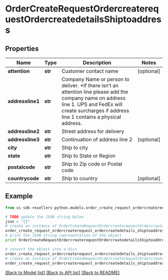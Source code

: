 # OrderCreateRequestOrdercreaterequestOrdercreatedetailsShiptoaddress


## Properties

Name | Type | Description | Notes
------------ | ------------- | ------------- | -------------
**attention** | **str** | Customer contact name | [optional] 
**addressline1** | **str** | Company Name or person to deliver. *If there isn’t an attention line please add the company name on address line 1.   UPS and FedEx will create surcharges if address line 1 contains a physical address. | 
**addressline2** | **str** | Street address for delivery | 
**addressline3** | **str** | Continuation of address line 2 | [optional] 
**city** | **str** | Ship to city | 
**state** | **str** | Ship to State or Region | 
**postalcode** | **str** | Ship to Zip code or Postal code | 
**countrycode** | **str** | Ship to country | [optional] 

## Example

```python
from xi-sdk-resellers-python.models.order_create_request_ordercreaterequest_ordercreatedetails_shiptoaddress import OrderCreateRequestOrdercreaterequestOrdercreatedetailsShiptoaddress

# TODO update the JSON string below
json = "{}"
# create an instance of OrderCreateRequestOrdercreaterequestOrdercreatedetailsShiptoaddress from a JSON string
order_create_request_ordercreaterequest_ordercreatedetails_shiptoaddress_instance = OrderCreateRequestOrdercreaterequestOrdercreatedetailsShiptoaddress.from_json(json)
# print the JSON string representation of the object
print OrderCreateRequestOrdercreaterequestOrdercreatedetailsShiptoaddress.to_json()

# convert the object into a dict
order_create_request_ordercreaterequest_ordercreatedetails_shiptoaddress_dict = order_create_request_ordercreaterequest_ordercreatedetails_shiptoaddress_instance.to_dict()
# create an instance of OrderCreateRequestOrdercreaterequestOrdercreatedetailsShiptoaddress from a dict
order_create_request_ordercreaterequest_ordercreatedetails_shiptoaddress_form_dict = order_create_request_ordercreaterequest_ordercreatedetails_shiptoaddress.from_dict(order_create_request_ordercreaterequest_ordercreatedetails_shiptoaddress_dict)
```
[[Back to Model list]](../README.md#documentation-for-models) [[Back to API list]](../README.md#documentation-for-api-endpoints) [[Back to README]](../README.md)


